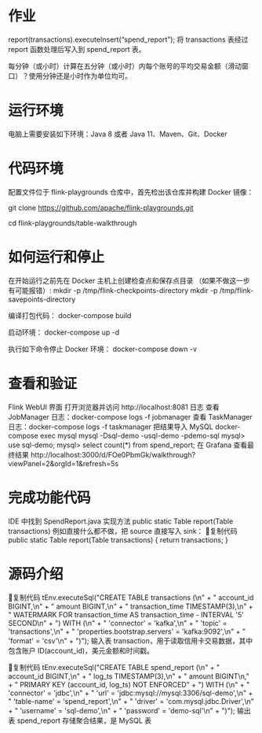 # 作业
report(transactions).executeInsert(“spend_report”);
将 transactions 表经过 report 函数处理后写入到 spend_report 表。

每分钟（或小时）计算在五分钟（或小时）内每个账号的平均交易金额（滑动窗口）？使用分钟还是小时作为单位均可。

# 运行环境
电脑上需要安装如下环境：Java 8 或者 Java 11、Maven、Git、Docker

# 代码环境
配置文件位于 flink-playgrounds 仓库中，首先检出该仓库并构建 Docker 镜像：

git clone  https://github.com/apache/flink-playgrounds.git

cd flink-playgrounds/table-walkthrough

# 如何运行和停止
在开始运行之前先在 Docker 主机上创建检查点和保存点目录
（如果不做这一步有可能报错）:
mkdir -p /tmp/flink-checkpoints-directory
mkdir -p /tmp/flink-savepoints-directory

编译打包代码：
docker-compose build

启动环境：
docker-compose up -d

执行如下命令停止 Docker 环境：
docker-compose down -v

# 查看和验证
Flink WebUI 界面
打开浏览器并访问 http://localhost:8081
日志
查看 JobManager 日志：docker-compose logs -f jobmanager
查看 TaskManager 日志：docker-compose logs -f taskmanager
把结果导入 MySQL
docker-compose exec mysql mysql -Dsql-demo -usql-demo -pdemo-sql
mysql> use sql-demo;
mysql> select count(*) from spend_report;
在 Grafana 查看最终结果
http://localhost:3000/d/FOe0PbmGk/walkthrough?viewPanel=2&orgId=1&refresh=5s
# 完成功能代码
IDE 中找到 SpendReport.java
实现方法 public static Table report(Table transactions)
例如直接什么都不做，把 source 直接写入 sink：
复制代码
public static Table report(Table transactions) {
return transactions;
}
# 源码介绍
复制代码
tEnv.executeSql("CREATE TABLE transactions (\n" +
"    account_id  BIGINT,\n" +
"    amount      BIGINT,\n" +
"    transaction_time TIMESTAMP(3),\n" +
"    WATERMARK FOR transaction_time AS transaction_time - INTERVAL '5' SECOND\n" +
") WITH (\n" +
"    'connector' = 'kafka',\n" +
"    'topic'     = 'transactions',\n" +
"    'properties.bootstrap.servers' = 'kafka:9092',\n" +
"    'format'    = 'csv'\n" +
")");
输入表 transaction，用于读取信用卡交易数据，其中包含账户 ID(account_id)，美元金额和时间戳。

复制代码
tEnv.executeSql("CREATE TABLE spend_report (\n" +
"    account_id BIGINT,\n" +
"    log_ts     TIMESTAMP(3),\n" +
"    amount     BIGINT\n," +
"    PRIMARY KEY (account_id, log_ts) NOT ENFORCED" +
") WITH (\n" +
"  'connector'  = 'jdbc',\n" +
"  'url'        = 'jdbc:mysql://mysql:3306/sql-demo',\n" +
"  'table-name' = 'spend_report',\n" +
"  'driver'     = 'com.mysql.jdbc.Driver',\n" +
"  'username'   = 'sql-demo',\n" +
"  'password'   = 'demo-sql'\n" +
")");
输出表 spend_report 存储聚合结果，是 MySQL 表